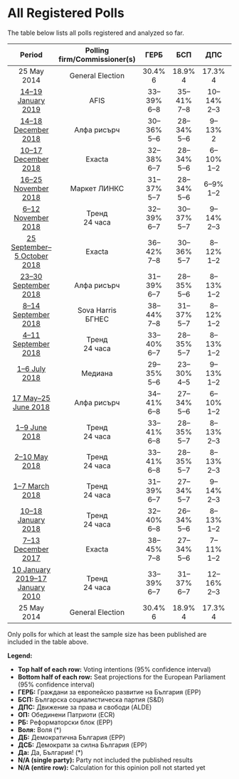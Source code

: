 # All Registered Polls

The table below lists all polls registered and analyzed so far.

| Period     | Polling firm/Commissioner(s) | ГЕРБ | БСП | ДПС | ОП | РБ | Воля | ДБ | ДСБ | Да |
|:----------:|:----------------------------:|:--:|:--:|:--:|:--:|:--:|:--:|:--:|:--:|:--:|
| 25 May 2014 | General Election | 30.4% <br> 6 | 18.9% <br> 4 | 17.3% <br> 4 | 10.7% <br> 2 | 6.4% <br> 1 | 0.0% <br> 0 | 0.0% <br> 0 | 0.0% <br> 0 | 0.0% <br> 0 |
| [14–19 January 2019](2019-01-19-AFIS.html) | AFIS | 33–39% <br> 6–8 | 35–41% <br> 7–8 | 10–14% <br> 2–3 | 4–7% <br> 0–1 | 1–3% <br> 0 | 1–3% <br> 0 | 1–3% <br> 0 | N/A <br> N/A | N/A <br> N/A |
| [14–18 December 2018](2018-12-18-Алфарисърч.html) | Алфа рисърч | 30–36% <br> 5–6 | 28–34% <br> 5–6 | 9–13% <br> 2 | 5–8% <br> 0–1 | N/A <br> N/A | 3–5% <br> 0–1 | 5–8% <br> 0–1 | N/A <br> N/A | N/A <br> N/A |
| [10–17 December 2018](2018-12-17-Exacta.html) | Exacta | 32–38% <br> 6–7 | 28–34% <br> 5–6 | 6–10% <br> 1–2 | 5–7% <br> 0–1 | 1–3% <br> 0 | 1–3% <br> 0 | 3–5% <br> 0–1 | N/A <br> N/A | N/A <br> N/A |
| [16–25 November 2018](2018-11-25-МаркетЛИНКС.html) | Маркет ЛИНКС | 31–37% <br> 5–7 | 28–34% <br> 5–6 | 6–9% <br> 1–2 | 5–8% <br> 0–1 | N/A <br> N/A | 1–3% <br> 0 | 5–8% <br> 0–1 | N/A <br> N/A | N/A <br> N/A |
| [6–12 November 2018](2018-11-12-Тренд.html) | Тренд <br> 24 часа | 32–39% <br> 6–7 | 30–37% <br> 5–7 | 9–14% <br> 2–3 | 5–9% <br> 1–2 | 1–3% <br> 0 | 1–4% <br> 0 | 2–5% <br> 0 | N/A <br> N/A | N/A <br> N/A |
| [25 September–5 October 2018](2018-10-05-Exacta.html) | Exacta | 36–42% <br> 7–8 | 30–36% <br> 5–7 | 8–12% <br> 1–2 | 8–12% <br> 1–2 | 1–3% <br> 0 | 1–3% <br> 0 | 2–4% <br> 0 | N/A <br> N/A | N/A <br> N/A |
| [23–30 September 2018](2018-09-30-Алфарисърч.html) | Алфа рисърч | 31–39% <br> 6–7 | 28–35% <br> 5–6 | 8–13% <br> 1–2 | 6–10% <br> 1–2 | N/A <br> N/A | 2–5% <br> 0 | 3–7% <br> 0–1 | N/A <br> N/A | N/A <br> N/A |
| [8–14 September 2018](2018-09-14-SovaHarris.html) | Sova Harris <br> БГНЕС | 38–44% <br> 7–8 | 31–37% <br> 5–7 | 8–12% <br> 1–2 | 7–11% <br> 1–2 | N/A <br> N/A | 1–3% <br> 0 | 2–4% <br> 0 | N/A <br> N/A | N/A <br> N/A |
| [4–11 September 2018](2018-09-11-Тренд.html) | Тренд <br> 24 часа | 33–40% <br> 6–7 | 28–35% <br> 5–7 | 8–13% <br> 1–2 | 7–11% <br> 1–2 | 1–3% <br> 0 | 1–4% <br> 0 | 2–5% <br> 0–1 | N/A <br> N/A | N/A <br> N/A |
| [1–6 July 2018](2018-07-06-Медиана.html) | Медиана | 29–35% <br> 5–6 | 23–30% <br> 4–5 | 9–13% <br> 1–2 | 10–15% <br> 2–3 | N/A <br> N/A | 2–4% <br> 0 | N/A <br> N/A | N/A <br> N/A | N/A <br> N/A |
| [17 May–25 June 2018](2018-06-25-Алфарисърч.html) | Алфа рисърч | 34–41% <br> 6–8 | 27–34% <br> 5–6 | 6–10% <br> 1–2 | 6–10% <br> 1–2 | N/A <br> N/A | 2–5% <br> 0 | 2–5% <br> 0 | N/A <br> N/A | N/A <br> N/A |
| [1–9 June 2018](2018-06-09-Тренд.html) | Тренд <br> 24 часа | 33–41% <br> 6–8 | 28–35% <br> 5–7 | 8–13% <br> 2–3 | 7–11% <br> 1–2 | 1–3% <br> 0 | 2–5% <br> 0 | 2–5% <br> 0 | N/A <br> N/A | N/A <br> N/A |
| [2–10 May 2018](2018-05-10-Тренд.html) | Тренд <br> 24 часа | 33–41% <br> 6–8 | 28–35% <br> 5–7 | 8–13% <br> 2–3 | 7–11% <br> 1–2 | 1–4% <br> 0 | 2–4% <br> 0 | 2–6% <br> 0–1 | N/A <br> N/A | N/A <br> N/A |
| [1–7 March 2018](2018-03-07-Тренд.html) | Тренд <br> 24 часа | 31–39% <br> 6–7 | 27–34% <br> 5–7 | 9–14% <br> 2–3 | 6–11% <br> 1–2 | 2–4% <br> 0 | 2–4% <br> 0 | N/A <br> N/A | 1–3% <br> 0 | 2–4% <br> 0 |
| [10–18 January 2018](2018-01-18-Тренд.html) | Тренд <br> 24 часа | 32–40% <br> 6–8 | 26–34% <br> 5–6 | 8–13% <br> 1–2 | 7–11% <br> 1–2 | 2–5% <br> 0 | 2–4% <br> 0 | N/A <br> N/A | 1–3% <br> 0 | 2–4% <br> 0 |
| [7–13 December 2017](2017-12-13-Exacta.html) | Exacta | 38–45% <br> 7–8 | 27–34% <br> 5–6 | 7–11% <br> 1–2 | 7–11% <br> 1–2 | 1–3% <br> 0 | 2–4% <br> 0 | N/A <br> N/A | 1–3% <br> 0 | 1–2% <br> 0 |
| [10 January 2019–17 January 2010](2010-01-17-Тренд.html) | Тренд <br> 24 часа | 33–39% <br> 6–7 | 31–37% <br> 6–7 | 12–16% <br> 2–3 | 6–9% <br> 1–2 | N/A <br> N/A | 2–4% <br> 0 | 3–5% <br> 0–1 | N/A <br> N/A | N/A <br> N/A |
| 25 May 2014 | General Election | 30.4% <br> 6 | 18.9% <br> 4 | 17.3% <br> 4 | 10.7% <br> 2 | 6.4% <br> 1 | 0.0% <br> 0 | 0.0% <br> 0 | 0.0% <br> 0 | 0.0% <br> 0 |

Only polls for which at least the sample size has been published are included in the table above.

**Legend:**
+ **Top half of each row:** Voting intentions (95% confidence interval)
+ **Bottom half of each row:** Seat projections for the European Parliament (95% confidence interval)
+ **ГЕРБ:** Граждани за европейско развитие на България (EPP)
+ **БСП:** Българска социалистическа партия (S&D)
+ **ДПС:** Движение за права и свободи (ALDE)
+ **ОП:** Обединени Патриоти (ECR)
+ **РБ:** Реформаторски блок (EPP)
+ **Воля:** Воля (*)
+ **ДБ:** Демократична България (EPP)
+ **ДСБ:** Демократи за силна България (EPP)
+ **Да:** Да, България! (*)
+ **N/A (single party):** Party not included the published results
+ **N/A (entire row):** Calculation for this opinion poll not started yet

